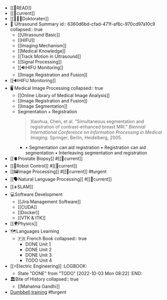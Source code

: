 - [[📑READ]]
- [[📆current]]
- [[👩🏻‍⚕️Doktoraten]]
- 🩻 Ultrasound Summary
  id:: 6360d6bd-cfad-471f-af6c-970cd97a10c9
  collapsed:: true
	- [[Ultrasound Basic]]
	- [[HIFU]]
	- [[Imaging Mechanism]]
	- [[Medical Knowledge]]
	- [[Track Motion in Ultrasound]]
	- [[Signal Processing]]
	- [[🔊HIFU Monitoring]]
	- [[Image Registration and Fusion]]
- [[🔊HIFU Monitoring]]
- 🖥️ Medical Image Processing
  collapsed:: true
	- [[Online Library of Medical Image Analysis]]
	- [[Image Registration and Fusion]]
	- [[Image Segmentation]]
	- Segmentation + Registration
	  > Xiaohua, Chen, et al. "Simultaneous segmentation and registration of contrast-enhanced breast MRI." _Biennial International Conference on Information Processing in Medical Imaging_. Springer, Berlin, Heidelberg, 2005.
		- • Segmentation can aid registration
		  • Registration can aid segmentation
		  • Interleaving segmentation and registration
- [[🫀Prostate Biopsy]] #[[📆current]]
- [[🤖Robot Control]] #[[📆current]]
- [[🖼️Image Processing]] #[[📆current]] #❗️urgent
- [[🗣️Natural Language Processing]] #[[📆current]]
- [[✈️SLAM]]
- 💻️Software Development
	- [[Jira Management Software]]
	- [[CUDA]]
	- [[Docker]]
	- [[VTK & ITK]]
- [[🌍️Physics]]
- 🗺️Languages Learning
	- 🇫🇷 French Book
	  collapsed:: true
		- DONE Unit 1
		- DONE Unit 2
		- DONE Unit 3
		- TODO Unit 4
- [[⚡️Electric Engineering]]
  :LOGBOOK:
  * State "DONE" from "TODO" [2022-10-03 Mon 08:22]
  :END:
- 🏛️Bite of History
  collapsed:: true
	- [[Mahatma Gandhi]]
- [Dumbbell training](https://www.bilibili.com/video/BV1FY4y1y7Vh/?vd_source=aac45769b283cc78280d210e6f7723e5) #❗️urgent